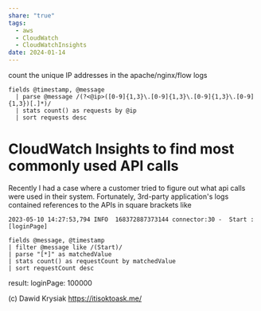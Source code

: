 ```yaml
---
share: "true"
tags:
  - aws
  - CloudWatch
  - CloudWatchInsights
date: 2024-01-14
---
```


count the unique IP addresses in the apache/nginx/flow logs

```
fields @timestamp, @message
  | parse @message /(?<@ip>([0-9]{1,3}\.[0-9]{1,3}\.[0-9]{1,3}\.[0-9]{1,3})[.]*)/
  | stats count() as requests by @ip
  | sort requests desc

```

# CloudWatch Insights to find most commonly used API calls
Recently I had a case where a customer tried to figure out what api calls were used in their system. Fortunately, 3rd-party application's logs contained references to the APIs in square brackets like

```
2023-05-10 14:27:53,794 INFO  168372887373144 connector:30 -  Start : [loginPage]

```


```
fields @message, @timestamp
| filter @message like /(Start)/
| parse "[*]" as matchedValue
| stats count() as requestCount by matchedValue
| sort requestCount desc
```

result:
loginPage: 100000


(c) Dawid Krysiak https://itisoktoask.me/